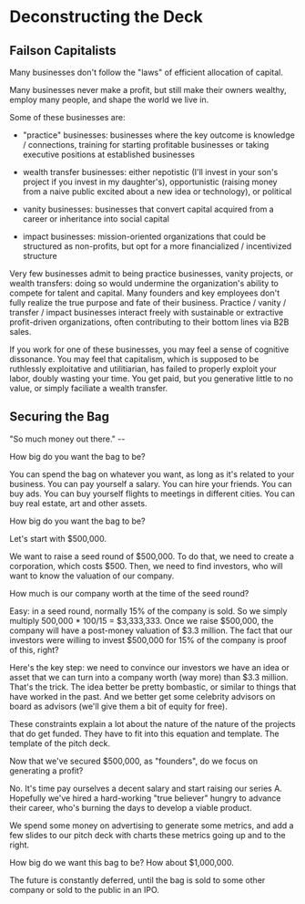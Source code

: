 # Deconstructing the Deck

## Failson Capitalists

Many businesses don't follow the "laws" of efficient allocation of capital.

Many businesses never make a profit, but still make their owners wealthy, employ
many people, and shape the world we live in.

Some of these businesses are:

- "practice" businesses: businesses where the key outcome is knowledge /
  connections, training for starting profitable businesses or taking executive
  positions at established businesses

- wealth transfer businesses: either nepotistic (I'll invest in your son's
  project if you invest in my daughter's), opportunistic (raising money from a
  naive public excited about a new idea or technology), or political

- vanity businesses: businesses that convert capital acquired from a career or
  inheritance into social capital

- impact businesses: mission-oriented organizations that could be structured as
  non-profits, but opt for a more financialized / incentivized structure

Very few businesses admit to being practice businesses, vanity projects, or
wealth transfers: doing so would undermine the organization's ability to compete
for talent and capital. Many founders and key employees don't fully realize the
true purpose and fate of their business. Practice / vanity / transfer / impact
businesses interact freely with sustainable or extractive profit-driven
organizations, often contributing to their bottom lines via B2B sales.

If you work for one of these businesses, you may feel a sense of cognitive
dissonance. You may feel that capitalism, which is supposed to be ruthlessly
exploitative and utilitiarian, has failed to properly exploit your labor, doubly
wasting your time. You get paid, but you generative little to no value, or simply
faciliate a wealth transfer.

## Securing the Bag

"So much money out there." -- 

How big do you want the bag to be?

You can spend the bag on whatever you want, as long as it's related to your
business. You can pay yourself a salary. You can hire your friends. You can buy
ads. You can buy yourself flights to meetings in different cities. You can buy
real estate, art and other assets.

How big do you want the bag to be?

Let's start with $500,000.

We want to raise a seed round of $500,000. To do that, we need to create a
corporation, which costs $500. Then, we need to find investors, who will want to
know the valuation of our company.

How much is our company worth at the time of the seed round?

Easy: in a seed round, normally 15% of the company is sold. So we simply
multiply 500,000 * 100/15 = $3,333,333. Once we raise $500,000, the company will
have a post-money valuation of $3.3 million. The fact that our investors were
willing to invest $500,000 for 15% of the company is proof of this, right?

Here's the key step: we need to convince our investors we have an idea or asset
that we can turn into a company worth (way more) than $3.3 million. That's the
trick. The idea better be pretty bombastic, or similar to things that have
worked in the past. And we better get some celebrity advisors on board as
advisors (we'll give them a bit of equity for free).

These constraints explain a lot about the nature of the nature of the projects
that do get funded. They have to fit into this equation and template. The
template of the pitch deck.

Now that we've secured $500,000, as "founders", do we focus on generating a profit?

No. It's time pay ourselves a decent salary and start raising our series A.
Hopefully we've hired a hard-working "true believer" hungry to advance their
career, who's burning the days to develop a viable product.

We spend some money on advertising to generate some metrics, and add a few
slides to our pitch deck with charts these metrics going up and to the right.

How big do we want this bag to be? How about $1,000,000.

The future is constantly deferred, until the bag is sold to some other company
or sold to the public in an IPO.


